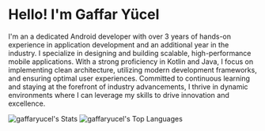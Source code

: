 # Hello! I'm Gaffar Yücel

I'm an a dedicated Android developer with over 3 years of hands-on experience in application development and an additional year in the industry. I specialize in designing and building scalable, high-performance mobile applications. With a strong proficiency in Kotlin and Java, I focus on implementing clean architecture, utilizing modern development frameworks, and ensuring optimal user experiences. Committed to continuous learning and staying at the forefront of industry advancements, I thrive in dynamic environments where I can leverage my skills to drive innovation and excellence.


![gaffaryucel's Stats](https://github-readme-stats.vercel.app/api?username=gaffaryucel&theme=tokyonight&show_icons=true&hide_border=false&count_private=true)
![gaffaryucel's Top Languages](https://github-readme-stats.vercel.app/api/top-langs/?username=gaffaryucel&theme=tokyonight&show_icons=true&hide_border=false&layout=compact)
